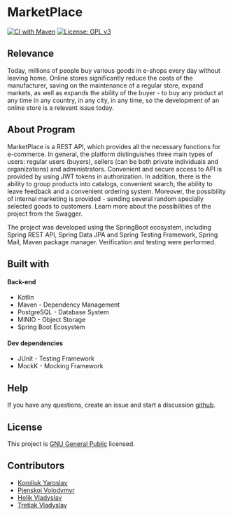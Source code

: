 # MarketPlace

[![CI with Maven](https://github.com/InvictoProjects/MarketPlace/actions/workflows/maven.yml/badge.svg)](https://github.com/InvictoProjects/MarketPlace/actions/workflows/maven.yml)
[![License: GPL v3](https://img.shields.io/badge/License-GPLv3-blue.svg)](https://www.gnu.org/licenses/gpl-3.0)

## Relevance
Today, millions of people buy various goods in e-shops every day without leaving home. Online stores significantly reduce the costs of the manufacturer, saving on the maintenance of a regular store, expand markets, as well as expands the ability of the buyer - to buy any product at any time in any country, in any city, in any time, so the development of an online store is a relevant issue today.

## About Program
MarketPlace is a REST API, which provides all the necessary functions for e-commerce. In general, the platform distinguishes three main types of users: regular users (buyers), sellers (can be both private individuals and organizations) and administrators. Convenient and secure access to API is provided by using JWT tokens in authorization. In addition, there is the ability to group products into catalogs, convenient search, the ability to leave feedback and a convenient ordering system. Moreover, the possibility of internal marketing is provided - sending several random specially selected goods to customers. Learn more about the possibilities of the project from the Swagger.

The project was developed using the SpringBoot ecosystem, including Spring REST API, Spring Data JPA and Spring Testing Framework, Spring Mail, Maven package manager. Verification and testing were performed.

## Built with
#### Back-end
* Kotlin
* Maven - Dependency Management
* PostgreSQL - Database System
* MINIO - Object Storage
* Spring Boot Ecosystem
#### Dev dependencies
* JUnit - Testing Framework
* MockK - Mocking Framework


## Help

If you have any questions, create an issue and start a discussion
[github](https://github.com/InvictoProjects/Multiuser_Whiteboard/issues).
## License
This project is [GNU General Public](https://www.gnu.org/licenses/gpl-3.0) licensed.
## Contributors
- [Koroliuk Yaroslav](https://github.com/Koroliuk)
- [Pienskoi Volodymyr](https://github.com/Pienskoi)
- [Holik Vladyslav](https://github.com/VladyslavHolik)
- [Tretiak Vladyslav](https://github.com/Proxima-C)
